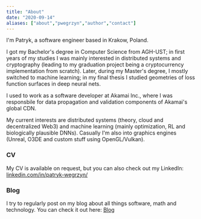 ```yaml
---
title: "About"
date: "2020-09-14"
aliases: ["about","pwegrzyn","author","contact"]
---
```



I'm Patryk, a software engineer based in Krakow, Poland. 

I got my Bachelor's degree in Computer Science from AGH-UST; in first years of my studies I was mainly interested in distributed systems and cryptography (leading to my graduation project being a cryptocurrency implementation from scratch). Later, during my Master's degree, I mostly switched to machine learning; in my final thesis I studied geometries of loss function surfaces in deep neural nets.

I used to work as a software developer at Akamai Inc., where I was responsbile for data propagation and validation components of Akamai's global CDN.

My current interests are distributed systems (theory, cloud and decentralized Web3) and machine learning (mainly optimization, RL and biologically plausible DNNs). Casually I'm also into graphics engines (Unreal, O3DE and custom stuff using OpenGL/Vulkan).

### CV

My CV is available on request, but you can also check out my LinkedIn: [linkedin.com/in/patryk-wegrzyn/](https://www.linkedin.com/in/patryk-wegrzyn/)

### Blog

I try to regularly post on my blog about all things software, math and technology. You can check it out here: [Blog](https://pwegrzyn.com/posts/)